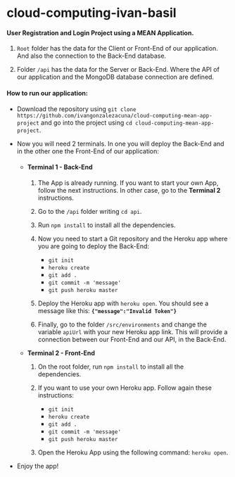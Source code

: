 # cloud-computing-ivan-basil

#### User Registration and Login Project using a MEAN Application.

1. `Root` folder has the data for the Client or Front-End of our application. And also the connection to the Back-End database.

2. Folder `/api` has the data for the Server or Back-End. Where the API of our application and the MongoDB database connection are defined.



#### **How to run our application:**

- Download the repository using `git clone https://github.com/ivangonzalezacuna/cloud-computing-mean-app-project` and go into the project using `cd cloud-computing-mean-app-project`.

- Now you will need 2 terminals. In one you will deploy the Back-End and in the other one the Front-End of our application:

  - #### **Terminal 1 - Back-End**
  
    1. The App is already running. If you want to start your own App, follow the next instructions. In other case, go to the **Terminal 2** instructions.
    2. Go to the `/api` folder writing `cd api`. 
    3. Run `npm install` to install all the dependencies.
    4. Now you need to start a Git repository and the Heroku app where you are going to deploy the Back-End: 
        - `git init`
        - `heroku create`
        - `git add .`
        - `git commit -m 'message'`
        - `git push heroku master`
      
    5. Deploy the Heroku app with `heroku open`. You should see a message like this: **`{"message":"Invalid Token"}`**
    6. Finally, go to the folder `/src/environments` and change the variable `apiUrl` with your new Heroku app link. This will provide a connection between our Front-End and our API, in the Back-End.


  - **Terminal 2 - Front-End**
  
    1. On the root folder, run `npm install` to install all the dependencies.
    2. If you want to use your own Heroku app. Follow again these instructions:
        - `git init`
        - `heroku create`
        - `git add .`
        - `git commit -m 'message'`
        - `git push heroku master`
        
    3. Open the Heroku App using the following command: `heroku open`.
    
- Enjoy the app!
